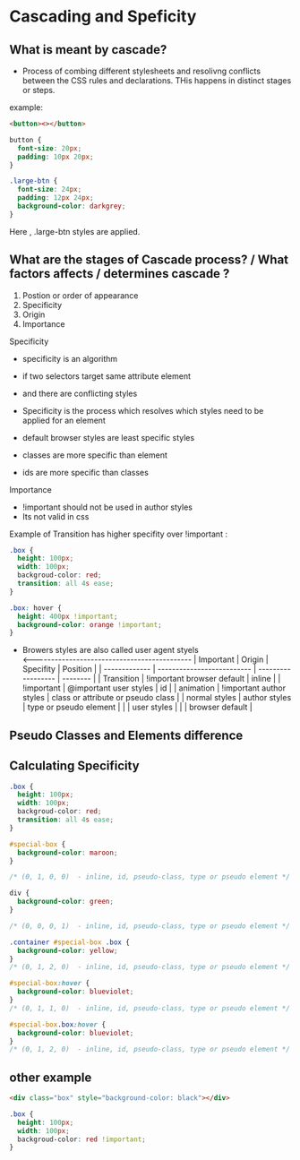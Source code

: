 # Cascading and Speficity

## What is meant by cascade?

- Process of combing different stylesheets and resolivng conflicts between the CSS rules and declarations. THis happens in distinct stages or steps.

example:

```html
<button><></button>
```

```css
button {
  font-size: 20px;
  padding: 10px 20px;
}

.large-btn {
  font-size: 24px;
  padding: 12px 24px;
  background-color: darkgrey;
}
```

Here , .large-btn styles are applied.

## What are the stages of Cascade process? / What factors affects / determines cascade ?

1. Postion or order of appearance
2. Specificity
3. Origin
4. Importance

Specificity

- specificity is an algorithm
- if two selectors target same attribute element
- and there are conflicting styles

- Specificity is the process which resolves which styles need to be applied for an element

- default browser styles are least specific styles
- classes are more specific than element
- ids are more specific than classes

Importance

- !important should not be used in author styles
- Its not valid in css

Example of Transition has higher specifity over !important :

```css
.box {
  height: 100px;
  width: 100px;
  backgroud-color: red;
  transition: all 4s ease;
}

.box: hover {
  height: 400px !important;
  background-color: orange !important;
}
```

- Browers styles are also called user agent styels  
  <--------------------------------------------
  | Important | Origin | Specifity | Position |
  | ------------- | -------------------------- | ------------------ | -------- |
  | Transition | !important browser default | inline |
  | !important | @important user styles | id |
  | animation | !important author styles | class or attribute or pseudo class |
  | normal styles | author styles | type or pseudo element |
  | | user styles |
  | | browser default |

## Pseudo Classes and Elements difference

## Calculating Specificity

```css
.box {
  height: 100px;
  width: 100px;
  backgroud-color: red;
  transition: all 4s ease;
}

#special-box {
  background-color: maroon;
}

/* (0, 1, 0, 0)  - inline, id, pseudo-class, type or pseudo element */

div {
  background-color: green;
}

/* (0, 0, 0, 1)  - inline, id, pseudo-class, type or pseudo element */

.container #special-box .box {
  background-color: yellow;
}
/* (0, 1, 2, 0)  - inline, id, pseudo-class, type or pseudo element */

#special-box:hover {
  background-color: blueviolet;
}
/* (0, 1, 1, 0)  - inline, id, pseudo-class, type or pseudo element */

#special-box.box:hover {
  background-color: blueviolet;
}
/* (0, 1, 2, 0)  - inline, id, pseudo-class, type or pseudo element */
```

## other example

```html
<div class="box" style="background-color: black"></div>
```

```css
.box {
  height: 100px;
  width: 100px;
  backgroud-color: red !important;
}
```

